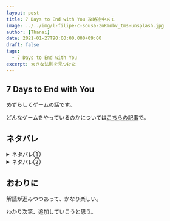 ```yaml
---
layout: post
title: 7 Days to End with You 攻略途中メモ
image: ../../img/l-filipe-c-sousa-znKmnbv_tms-unsplash.jpg
author: [Thanai]
date: 2021-01-27T90:00:00.000+09:00
draft: false
tags:
  - 7 Days to End with You
excerpt: 大きな法則を見つけた
---
```


## 7 Days to End with You

めずらしくゲームの話です。

どんなゲームをやっているのかについては[こちらの記事](https://www.4gamer.net/games/615/G061518/20220124091/)で。

## ネタバレ

<details><summary>ネタバレ①</summary><div></br>

**ヒントはカレンダー。**

規則的に並んでいることから数字であるのがわかる。

さらに、これを英単語にして埋めていくと、文字数が完全に一致することがわかる。

![img](../../img/2022/01/IMG_6396.PNG)

しかし、同じアルファベットでも単語が違うと対応する文字が違うことがわかる。

</div></details>

<details><summary>ネタバレ②</summary><div></br>

**地道に対応表を作っていくと、単語ごとに対応する文字は違うとはいえ、並び順に関しては一定そうなのがわかる。**

まだ未完成だが、おおむね以下のような並び順になっていそうだ。

![img](../../img/2022/01/7days-end-to-you_word-oder.jpg)

</div></details>

## おわりに

解読が進みつつあって、かなり楽しい。

わかり次第、追加していこうと思う。
